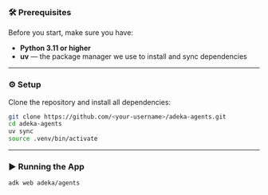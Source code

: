 ### 🛠️ Prerequisites

Before you start, make sure you have:

- **Python 3.11 or higher**
- **uv** — the package manager we use to install and sync dependencies  

---

### ⚙️ Setup

Clone the repository and install all dependencies:

```bash
git clone https://github.com/<your-username>/adeka-agents.git
cd adeka-agents
uv sync
source .venv/bin/activate
```

---

### ▶️ Running the App
```bash
adk web adeka/agents
```